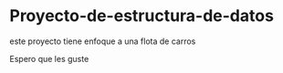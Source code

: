 # Proyecto-de-estructura-de-datos
este proyecto tiene enfoque a una flota de carros

Espero que les guste 
